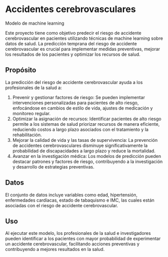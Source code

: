 # Accidentes cerebrovasculares
Modelo de machine learning

Este proyecto tiene como objetivo predecir el riesgo de accidente cerebrovascular en pacientes utilizando técnicas de machine learning sobre datos de salud. La predicción temprana del riesgo de accidente cerebrovascular es crucial para implementar medidas preventivas, mejorar los resultados de los pacientes y optimizar los recursos de salud.

## Propósito
La predicción del riesgo de accidente cerebrovascular ayuda a los profesionales de la salud a:

1. Prevenir y gestionar factores de riesgo: Se pueden implementar intervenciones personalizadas para pacientes de alto riesgo, enfocándose en cambios de estilo de vida, ajustes de medicación y monitoreo regular.
2. Optimizar la asignación de recursos: Identificar pacientes de alto riesgo permite a los sistemas de salud priorizar recursos de manera eficiente, reduciendo costos a largo plazo asociados con el tratamiento y la rehabilitación.
3. Mejorar la calidad de vida y las tasas de supervivencia: La prevención de accidentes cerebrovasculares disminuye significativamente la probabilidad de discapacidades a largo plazo y reduce la mortalidad.
4. Avanzar en la investigación médica: Los modelos de predicción pueden destacar patrones y factores de riesgo, contribuyendo a la investigación y desarrollo de estrategias preventivas.

## Datos
El conjunto de datos incluye variables como edad, hipertensión, enfermedades cardíacas, estado de tabaquismo e IMC, las cuales están asociadas con el riesgo de accidente cerebrovascular.

## Uso
Al ejecutar este modelo, los profesionales de la salud e investigadores pueden identificar a los pacientes con mayor probabilidad de experimentar un accidente cerebrovascular, facilitando acciones preventivas y contribuyendo a mejores resultados en la salud.
